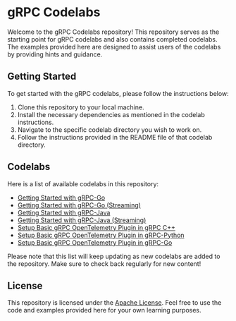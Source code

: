 # gRPC Codelabs

Welcome to the gRPC Codelabs repository! This repository serves as the starting
point for gRPC codelabs and also contains completed codelabs. The examples
provided here are designed to assist users of the codelabs by providing hints
and guidance.

## Getting Started

To get started with the gRPC codelabs, please follow the instructions below:

1. Clone this repository to your local machine.
2. Install the necessary dependencies as mentioned in the codelab instructions.
3. Navigate to the specific codelab directory you wish to work on.
4. Follow the instructions provided in the README file of that codelab directory.

## Codelabs

Here is a list of available codelabs in this repository:

- [Getting Started with gRPC-Go](codelabs/Getting_Started_with_gRPC_Go)
- [Getting Started with gRPC-Go (Streaming)](codelabs/Getting_Started_with_gRPC_Go_Streaming)
- [Getting Started with gRPC-Java](codelabs/Getting_Started_with_gRPC_Java)
- [Getting Started with gRPC-Java (Streaming)](codelabs/Getting_Started_with_gRPC_Java_Streaming)
- [Setup Basic gRPC OpenTelemetry Plugin in gRPC C++](codelabs/Setup_Basic_gRPC_OpenTelemetry_Plugin_in_gRPC_CPP)
- [Setup Basic gRPC OpenTelemetry Plugin in gRPC-Python](codelabs/Setup_Basic_gRPC_OpenTelemetry_Plugin_in_gRPC_Python)
- [Setup Basic gRPC OpenTelemetry Plugin in gRPC-Go](codelabs/Setup_Basic_OpenTelemetry_Plugin_In_gRPC_Go/)

Please note that this list will keep updating as new codelabs are added to the
repository. Make sure to check back regularly for new content!

## License

This repository is licensed under the [Apache License](LICENSE). Feel free to
use the code and examples provided here for your own learning purposes.
